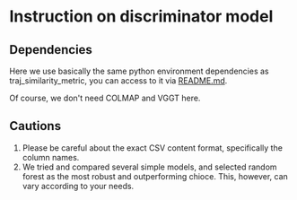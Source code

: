 # Instruction on discriminator model

## Dependencies

Here we use basically the same python environment dependencies as traj_similarity_metric, you can access to it via [README.md](best_selection\traj_similarity_metric\README.md).

Of course, we don't need COLMAP and VGGT here.

## Cautions

1. Please be careful about the exact CSV content format, specifically the column names.
2. We tried and compared several simple models, and selected random forest as the most robust and outperforming chioce. This, however, can vary according to your needs.